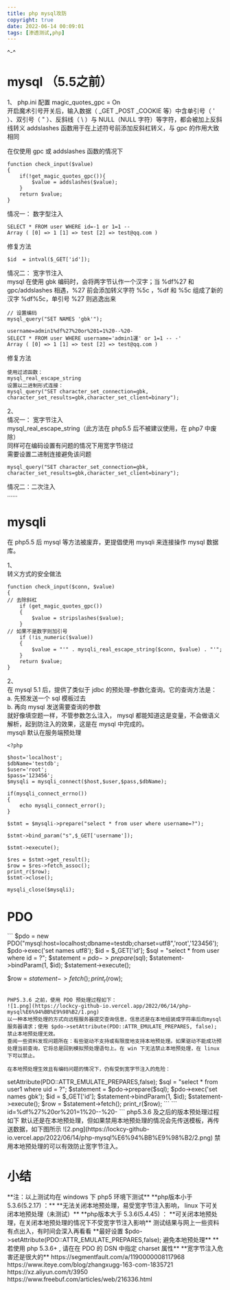 ```yaml
---
title: php mysql攻防
copyright: true
date: 2022-06-14 00:09:01
tags: [渗透测试,php]
---
```

^-^
<!--more-->
<h1> mysql （5.5之前）</h1>  

1、
php.ini 配置 magic_quotes_gpc = On  
开启魔术引号开关后，输入数据（ _GET _POST _COOKIE 等）中含单引号（ ' ）、双引号（ " ）、反斜线（ \ ）与 NULL（NULL 字符）等字符，都会被加上反斜线转义
addslashes 函数用于在上述符号前添加反斜杠转义，与 gpc 的作用大致相同  

在仅使用 gpc 或 addslashes 函数的情况下  
```
function check_input($value)
{
    if(!get_magic_quotes_gpc()){
        $value = addslashes($value);
    }
    return $value;
}
```
情况一： 数字型注入  
```
SELECT * FROM user WHERE id=-1 or 1=1 --
Array ( [0] => 1 [1] => test [2] => test@qq.com )
```
修复方法  
```
$id  = intval($_GET['id']);
```
情况二： 宽字节注入  
mysql 在使用 gbk 编码时，会将两字节认作一个汉字；当 %df%27 和 gpc/addslashes 相遇，%27 前会添加转义字符 %5c ，%df 和 %5c 组成了新的汉字 %df%5c，单引号 %27 则逃逸出来  
```
// 设置编码
mysql_query("SET NAMES 'gbk'");
```
```
username=admin1%df%27%20or%201=1%20--%20-
SELECT * FROM user WHERE username='admin1運' or 1=1 -- -'
Array ( [0] => 1 [1] => test [2] => test@qq.com )
```
修复方法  
```
使用过滤函数：
mysql_real_escape_string
设置以二进制形式连接：
mysql_query("SET character_set_connection=gbk, character_set_results=gbk,character_set_client=binary");
```

2、  
情况一： 宽字节注入  
mysql_real_escape_string（此方法在 php5.5 后不被建议使用，在 php7 中废除）  
同样可在编码设置有问题的情况下用宽字节绕过  
需要设置二进制连接避免该问题  
```
mysql_query("SET character_set_connection=gbk, character_set_results=gbk,character_set_client=binary");
```
情况二：二次注入  
……  

<h1> mysqli </h1>  
在 php5.5 后  mysql 等方法被废弃，更提倡使用 mysqli 来连接操作 mysql 数据库。  

1、  
转义方式的安全做法  
```
function check_input($conn, $value)
{
// 去除斜杠
    if (get_magic_quotes_gpc())
    {
        $value = stripslashes($value);
    }
// 如果不是数字则加引号
    if (!is_numeric($value))
    {
        $value = "'" . mysqli_real_escape_string($conn, $value) . "'";
    }
    return $value;
}
```
2、  
在 mysql 5.1 后，提供了类似于 jdbc 的预处理-参数化查询。它的查询方法是：    
a. 先预发送一个 sql 模板过去  
b. 再向 mysql 发送需要查询的参数  
就好像填空题一样，不管参数怎么注入， mysql 都能知道这是变量，不会做语义解析，起到防注入的效果，这是在 mysql 中完成的。  
 mysqli 默认在服务端预处理  
```
<?php

$host='localhost';
$dbName='testdb';
$user='root';
$pass='123456';
$mysqli = mysqli_connect($host,$user,$pass,$dbName);

if(mysqli_connect_errno())
{
    echo mysqli_connect_error();
}

$stmt = $mysqli->prepare("select * from user where username=?");

$stmt->bind_param("s",$_GET['username']);

$stmt->execute();

$res = $stmt->get_result();
$row = $res->fetch_assoc();
print_r($row);
$stmt->close();

mysqli_close($mysqli);
```
<h1> PDO </h1>  
```
<?php

$pdo = new PDO("mysql:host=localhost;dbname=testdb;charset=utf8",'root','123456');
$pdo->exec('set names utf8');
$id = $_GET['id'];
$sql = "select * from user where id = ?";
$statement = $pdo->prepare($sql);
$statement->bindParam(1, $id);
$statement->execute();


$row = $statement->fetch();
print_r($row);
```

PHP5.3.6 之前，使用 PDO 预处理过程如下：      
![1.png](https://lockcy-github-io.vercel.app/2022/06/14/php-mysql%E6%94%BB%E9%98%B2/1.png)    
以一种本地预处理的方式向远程服务器提交查询信息，信息还是在本地组装成字符串后向mysql服务器请求；使用 $pdo->setAttribute(PDO::ATTR_EMULATE_PREPARES, false); 禁止本地预处理无效。  
查阅一些资料发现问题所在：有些驱动不支持或有限度地支持本地预处理。如果驱动不能成功预处理当前查询，它将总是回到模拟预处理语句上。在 win 下无法禁止本地预处理，在 linux 下可以禁止。  

在本地预处理生效且有编码问题的情况下，仍有受到宽字节注入的危险：  
```
<?php
$pdo = new PDO("mysql:host=127.0.0.1;dbname=testdb;charset=utf8",'root','123456');
// $pdo->setAttribute(PDO::ATTR_EMULATE_PREPARES,false);

$sql = "select * from user1 where uid = ?";
$statement = $pdo->prepare($sql);
$pdo->exec('set names gbk');

$id = $_GET['id'];
$statement->bindParam(1, $id);

$statement->execute();
$row = $statement->fetch();
print_r($row);
```
```
id=%df%27%20or%201=1%20--%20-
```


php5.3.6 及之后的版本预处理过程如下  
默认还是在本地预处理，但如果禁用本地预处理的情况会先传送模板，再传送数据，如下图所示    
![2.png](https://lockcy-github-io.vercel.app/2022/06/14/php-mysql%E6%94%BB%E9%98%B2/2.png)  
禁用本地预处理的可以有效防止宽字节注入。  


<h1>小结</h1>  

**注：以上测试均在 windows 下 php5 环境下测试**  
**php版本小于 5.3.6(5.2.17) ：**  
**无法关闭本地预处理，易受宽字节注入影响， linux 下可关闭本地预处理（未测试）**  
**php版本大于 5.3.6(5.4.45) ：  
**可关闭本地预处理，在关闭本地预处理的情况下不受宽字节注入影响**  
测试结果与网上一些资料有点出入，有时间会深入再看看  


**最好设置 $pdo->setAttribute(PDO::ATTR_EMULATE_PREPARES,false);  避免本地预处理**  
**若使用 php 5.3.6+ , 请在在 PDO 的 DSN 中指定 charset 属性**  
**宽字节注入危害还是很大的**   


https://segmentfault.com/a/1190000008117968  
https://www.iteye.com/blog/zhangxugg-163-com-1835721  
https://xz.aliyun.com/t/3950  
https://www.freebuf.com/articles/web/216336.html  
